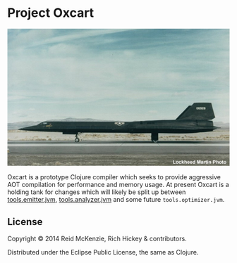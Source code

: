 # Project Oxcart

<center>
  <img src="./resources/oxcart.jpg">
  </img>
</center>

Oxcart is a prototype Clojure compiler which seeks to provide
aggressive AOT compilation for performance and memory usage. At present
Oxcart is a holding tank for changes which will likely be split up
between
[tools.emitter.jvm](https://github.com/clojure/tools.emitter.jvm),
[tools.analyzer.jvm](https://github.com/clojure/tools.analyzer.jvm)
and some future `tools.optimizer.jvm`.

## License

Copyright © 2014 Reid McKenzie, Rich Hickey & contributors.

Distributed under the Eclipse Public License, the same as Clojure.
